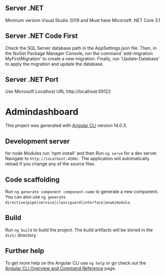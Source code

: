 ## Server .NET

Minimum version Visual Studio 2019 and Must have Micorosft .NET Core 3.1 

## Server .NET Code First

Check the SQL Server database path in the AppSettings.json file. Then, in the NuGet Package Manager Console, run the command 'add-migration MyFirstMigration' to create a new migration. Finally, run 'Update-Database' to apply the migration and update the database.

## Server .NET Port

Use Microsoft Localhost  URL  http://localhost:59122

# Admindashboard

This project was generated with [Angular CLI](https://github.com/angular/angular-cli) version 14.0.3.

## Development server

for node Modules run 'npm install' and then Run `ng serve` for a dev server. Navigate to `http://localhost:4200/`. The application will automatically reload if you change any of the source files.

## Code scaffolding

Run `ng generate component component-name` to generate a new component. You can also use `ng generate directive|pipe|service|class|guard|interface|enum|module`.

## Build

Run `ng build` to build the project. The build artifacts will be stored in the `dist/` directory.


## Further help

To get more help on the Angular CLI use `ng help` or go check out the [Angular CLI Overview and Command Reference](https://angular.io/cli) page.

